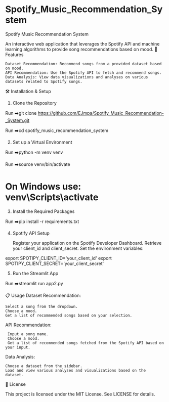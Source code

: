 # Spotify_Music_Recommendation_System
Spotify Music Recommendation System

An interactive web application that leverages the Spotify API and machine learning algorithms to provide song recommendations based on mood.
🎵 Features

    Dataset Recommendation: Recommend songs from a provided dataset based on mood.
    API Recommendation: Use the Spotify API to fetch and recommend songs.
    Data Analysis: View data visualizations and analyses on various datasets related to Spotify songs.

🛠 Installation & Setup
1. Clone the Repository

Run ➡️git clone https://github.com/EJmpa/Spotify_Music_Recommendation-_System.git

Run ➡️cd spotify_music_recommendation_system

2. Set up a Virtual Environment

Run ➡️python -m venv venv

Run ➡️source venv/bin/activate
# On Windows use: venv\Scripts\activate

3. Install the Required Packages

Run ➡️pip install -r requirements.txt

4. Spotify API Setup

    Register your application on the Spotify Developer Dashboard.
    Retrieve your client_id and client_secret.
    Set the environment variables:

export SPOTIPY_CLIENT_ID='your_client_id'
export SPOTIPY_CLIENT_SECRET='your_client_secret'

5. Run the Streamlit App

Run ➡️streamlit run app2.py

📋 Usage
Dataset Recommendation:

    Select a song from the dropdown.
    Choose a mood.
    Get a list of recommended songs based on your selection.

API Recommendation:
    
     Input a song name.
     Choose a mood.
     Get a list of recommended songs fetched from the Spotify API based on your input.

Data Analysis:

    Choose a dataset from the sidebar.
    Load and view various analyses and visualizations based on the dataset.

📜 License

This project is licensed under the MIT License. See LICENSE for details.









